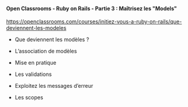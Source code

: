 #### Open Classrooms - Ruby on Rails - Partie 3 : Maîtrisez les "Models" 

https://openclassrooms.com/courses/initiez-vous-a-ruby-on-rails/que-deviennent-les-modeles

* Que deviennent les modèles ?

* L’association de modèles

* Mise en pratique

* Les validations

* Exploitez les messages d’erreur

* Les scopes